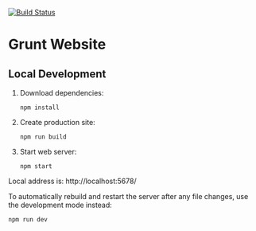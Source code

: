 [![Build Status](https://github.com/gruntjs/gruntjs.com/actions/workflows/CI.yaml/badge.svg)](https://github.com/gruntjs/gruntjs.com/actions/workflows/CI.yaml)

# Grunt Website

## Local Development

1. Download dependencies:
   ```shell
   npm install
   ```
2. Create production site:
   ```shell
   npm run build
   ```
3. Start web server:
   ```shell
   npm start
   ```

Local address is: http://localhost:5678/

To automatically rebuild and restart the server after any file changes,
use the development mode instead:

```shell
npm run dev
```
